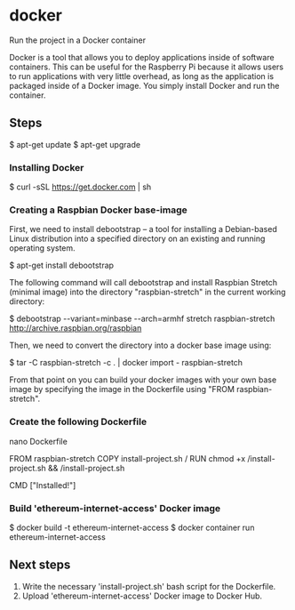# docker
Run the project in a Docker container

Docker is a tool that allows you to deploy applications inside of software containers. This can be useful for the Raspberry Pi because it allows users to run applications with very little overhead, as long as the application is packaged inside of a Docker image. You simply install Docker and run the container.

## Steps

$ apt-get update
$ apt-get upgrade

### Installing Docker

$ curl -sSL https://get.docker.com | sh

### Creating a Raspbian Docker base-image

First, we need to install debootstrap – a tool for installing a Debian-based Linux distribution into a specified directory on an existing and running operating system.

$ apt-get install debootstrap

The following command will call debootstrap and install Raspbian Stretch (minimal image) into the directory "raspbian-stretch" in the current working directory:

$ debootstrap --variant=minbase --arch=armhf stretch raspbian-stretch http://archive.raspbian.org/raspbian

Then, we need to convert the directory into a docker base image using:

$ tar -C raspbian-stretch -c . | docker import - raspbian-stretch

From that point on you can build your docker images with your own base image by specifying the image in the Dockerfile using "FROM raspbian-stretch".

### Create the following Dockerfile

nano Dockerfile

FROM raspbian-stretch
COPY install-project.sh /
RUN chmod +x /install-project.sh && /install-project.sh

CMD ["Installed!"]

### Build 'ethereum-internet-access' Docker image

$ docker build -t ethereum-internet-access
$ docker container run ethereum-internet-access

## Next steps

1. Write the necessary 'install-project.sh' bash script for the Dockerfile.
2. Upload 'ethereum-internet-access' Docker image to Docker Hub.
